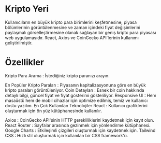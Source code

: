 # Kripto Yeri
Kullanıcıların en büyük kripto para birimlerini keşfetmesine, piyasa bölümlerinin görüntülenmesine ve zaman içindeki fiyat değişimlerini paylaşmalı görselleştirmesine olanak sağlayan bir geniş kripto para piyasası web uygulamasıdır. React, Axios ve CoinGecko API'lerinin kullanımı geliştirilmiştir.

 # Özellikler
Kripto Para Arama : İstediğiniz kripto paranızı arayın.

En Popüler Kripto Paraları : Piyasanın kapitalizasyonuna göre en büyük kripto paraları görüntüleniyor.
Coin Detayları : Esnek bir coin hakkında detaylı bilgi, güncel fiyat ve fiyat gösterimi gösteriliyor.
Responsive UI : Hem masaüstü hem de mobil cihazlar için optimize edilmiş, temiz ve kullanıcı dostu yazılım.
En Çok Kullanılan Teknolojiler
React : Kullanıcı grafiklerini oluşturmak için ön yüz kütüphanesinde kullanılır.

Axios : CoinGecko API'sinin HTTP gerekliliklerini kaydetmek için kayıt olun.
React Router : Sayfalar arasında gezinmek için yönlendirme kütüphanesi.
Google Charts : Etkileşimli çizgileri oluşturmak için kaydetmek için.
Tailwind CSS : Hızlı stil oluşturmak için kullanılan bir CSS framework'ü.
